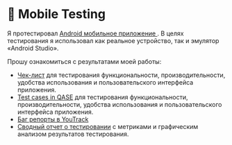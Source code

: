 # 📱 Mobile Testing 

Я протестировал <a href="https://drive.google.com/file/d/1IkqWnm6z293ETG0MdveKTjrsrWd7WQHz/view?usp=sharing"> Android мобильное приложение </a>. В целях тестирования я использовал как реальное устройство, так и эмулятор «Android Studio». 

Прошу ознакомиться с результатами моей работы: 
 <ul>
<li>  <a href="https://docs.google.com/spreadsheets/d/1s8LTs8-IIitBHu9SpbCQmWdK-5sDDnb8dCPf8n61_HE/edit?usp=sharing"> Чек-лист</a> для тестирования функциональности, производительности, удобства использования и пользовательского интерфейса приложения. </li> 
<li>  <a href="https://drive.google.com/file/d/1PR0xv2G_88NBkUut7OsdKSspPY3P9mzC/view?usp=sharing">Test cases in QASE</a> для тестирования функциональности, производительности, удобства использования и пользовательского интерфейса приложения. </li> 
<li>  <a href="https://drive.google.com/drive/folders/1_zGy4c74c3G0vO43_-tM6AaCaKyZU0OI?usp=sharing"> Баг репорты в YouTrack </a>  </li> 
 <li>  <a href="https://docs.google.com/document/d/1Og5zT5qZ2zJ1_qraVcuHPNMG9fDsefZm/edit?usp=sharing&ouid=100659587237424582194&rtpof=true&sd=true"> Сводный отчет о тестировании</a> с метриками и графическим анализом результатов тестирования. </li> 
 
</ul>

